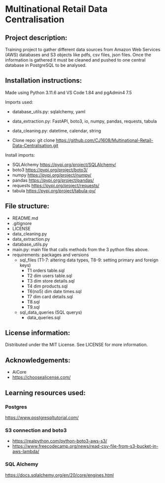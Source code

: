 # Multinational Retail Data Centralisation

## Project description:
Training project to gather different data sources from Amazon Web Services (AWS) databases and S3 objects like pdfs, csv files, json files. Once the information is gathered it must be cleaned and pushed to one central database in PostgreSQL to be analysed. 

## Installation instructions:
Made using Python 3.11.6 and VS Code 1.84 and pgAdmin4 7.5

Imports used: 
* database_utils.py: sqlalchemy, yaml
* data_extraction.py: FastAPI, boto3, io, numpy, pandas, requests, tabula
* data_cleaning.py: datetime, calendar, string
    
* Clone repo: git clone https://github.com/CJ1608/Multinational-Retail-Data-Centralisation.git

Install imports:
* SQLAlchemy https://pypi.org/project/SQLAlchemy/
* boto3 https://pypi.org/project/boto3/
* numpy https://pypi.org/project/numpy/
* pandas https://pypi.org/project/pandas/
* requests https://pypi.org/project/requests/
* tabula https://pypi.org/project/tabula-py/

## File structure:
* README.md
* .gitignore
* LICENSE
* data_cleaning.py
* data_extraction.py
* database_utils.py
* main.py: main file that calls methods from the 3 python files above.
* requirements: packages and versions
   * sql_files (T1-7: altering data types, T8-9: setting primary and foreign keys)
        * T1 orders table.sql
        * T2 dim users table.sql
        * T3 dim store details.sql
        * T4 dim products.sql
        * T6(no5) dim date times.sql
        * T7 dim card details.sql
        * T8.sql
        * T9.sql
    * sql_data_queries (SQL querys)
        * data_queries.sql

## License information:
Distributed under the MIT License. See LICENSE for more information. 


## Acknowledgements:
* AiCore
* https://choosealicense.com/ 

## Learning resources used:
### Postgres
https://www.postgresqltutorial.com/ 

### S3 connection and boto3
* https://realpython.com/python-boto3-aws-s3/ 
* https://www.freecodecamp.org/news/read-csv-file-from-s3-bucket-in-aws-lambda/ 

### SQL Alchemy 
https://docs.sqlalchemy.org/en/20/core/engines.html 
